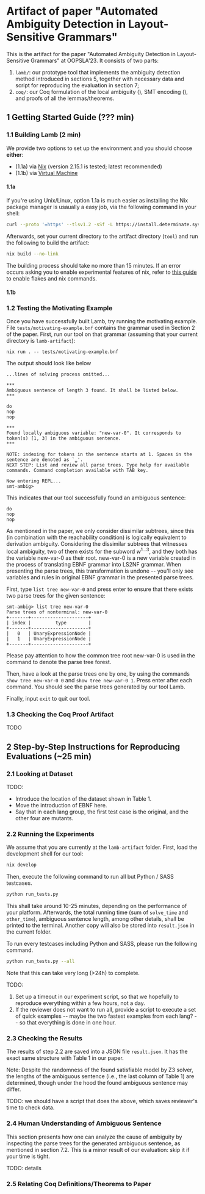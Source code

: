 # Artifact of paper "Automated Ambiguity Detection in Layout-Sensitive Grammars"

This is the artifact for the paper "Automated Ambiguity Detection in Layout-Sensitive Grammars" at OOPSLA'23.
It consists of two parts:
1. `lamb/`: our prototype tool that implements the ambiguity detection method introduced in sections 5, together with necessary data and script for reproducing the evaluation in section 7;
2. `coq/`: our Coq formulation of the local ambiguity (), SMT encoding (), and proofs of all the lemmas/theorems.

## 1 Getting Started Guide (??? min)

### 1.1 Building Lamb (2 min)

We provide two options to set up the environment and you should choose **either**:

- (1.1a) via [Nix](https://nixos.org/download.html) (version 2.15.1 is tested; latest recommended)
- (1.1b) via [Virtual Machine](https://www.virtualbox.org)

#### 1.1a

If you're using Unix/Linux, option 1.1a is much easier as installing the Nix package manager is usaually a easy job, via the following command in your shell:

```bash
curl --proto '=https' --tlsv1.2 -sSf -L https://install.determinate.systems/nix | sh -s -- install
```

Afterwards, set your current directory to the artifact directory (`tool`) and run the following to build the artifact:

```bash
nix build --no-link
```

The building process should take no more than 15 minutes. If an error occurs asking you to enable experimental features of nix, refer to [this guide](https://nixos.wiki/wiki/Flakes#Enable_flakes) to enable flakes and nix commands.

#### 1.1b

### 1.2 Testing the Motivating Example

Once you have successfully built Lamb, try running the motivating example. File `tests/motivating-example.bnf` contains the grammar used in Section 2 of the paper. First, run our tool on that grammar (assuming that your current directory is `lamb-artifact`):

```
nix run . -- tests/motivating-example.bnf
```

The output should look like below

```
...lines of solving process omitted...

***
Ambiguous sentence of length 3 found. It shall be listed below.
***

do
nop
nop

***
Found locally ambiguous variable: "new-var-0". It corresponds to token(s) [1, 3] in the ambiguous sentence.
***

NOTE: indexing for tokens in the sentence starts at 1. Spaces in the sentence are denoted as `␣'.
NEXT STEP: List and review all parse trees. Type help for available commands. Command completion available with TAB key.

Now entering REPL...
smt-ambig>
```

This indicates that our tool successfully found an ambiguous sentence:

```
do
nop
nop
```

As mentioned in the paper, we only consider dissimilar subtrees, since this (in combination with the reachability condition) is logically equivalent to derivation ambiguity. Considering the dissimilar subtrees that witnesses local ambiguity, two of them exists for the subword $w^{1\dots3}$, and they both has the variable $\text{new-var-0}$ as their root. $\text{new-var-0}$ is a new variable created in the process of translating EBNF grammar into LS2NF grammar. When presenting the parse trees, this transformation is undone -- you'll only see variables and rules in original EBNF grammar in the presented parse trees.

First, type `list tree new-var-0` and press enter to ensure that there exists two parse trees for the given sentence:

```
smt-ambig> list tree new-var-0
Parse trees of nonterminal: new-var-0
+-------+---------------------+
| index |         type        |
+-------+---------------------+
|   0   | UnaryExpressionNode |
|   1   | UnaryExpressionNode |
+-------+---------------------+
```

Please pay attention to how the common tree root $\text{new-var-0}$ is used in the command to denote the parse tree forest.

Then, have a look at the parse trees one by one, by using the commands `show tree new-var-0 0` and `show tree new-var-0 1`.  Press enter after each command. You should see the parse trees generated by our tool Lamb.

Finally, input `exit` to quit our tool.

### 1.3 Checking the Coq Proof Artifact

TODO

## 2 Step-by-Step Instructions for Reproducing Evaluations (~25 min)

### 2.1 Looking at Dataset

TODO:
- Introduce the location of the dataset shown in Table 1. 
- Move the introduction of EBNF here.
- Say that in each lang group, the first test case is the original, and the other four are mutants.

### 2.2 Running the Experiments

We assume that you are currently at the `lamb-artifact` folder. First, load the development shell for our tool:

```bash
nix develop
```

Then, execute the following command to run all but Python / SASS testcases.

```bash
python run_tests.py
```

This shall take around 10-25 minutes, depending on the performance of your platform. Afterwards, the total running time (sum of `solve_time` and `other_time`), ambiguous sentence length, among other details, shall be printed to the terminal. Another copy will also be stored into `result.json` in the current folder.

To run every testcases including Python and SASS, please run the following command.

```bash
python run_tests.py --all
```

Note that this can take very long (>24h) to complete.

TODO:
1. Set up a timeout in our experiment script, so that we hopefully to reproduce everything within a few hours, not a day.
2. If the reviewer does not want to run all, provide a script to execute a set of quick examples -- maybe the two fastest examples from each lang? -- so that everything is done in one hour.

### 2.3 Checking the Results

The results of step 2.2 are saved into a JSON file `result.json`. It has the exact same structure with Table 1 in our paper.

Note: Despite the randomness of the found satisfiable model by Z3 solver, the lengths of the ambiguous sentence (i.e., the last column of Table 1) are determined, though under the hood the found ambiguous sentence may differ.

TODO: we should have a script that does the above, which saves reviewer's time to check data.

### 2.4 Human Understanding of Ambiguous Sentence

This section presents how one can analyze the cause of ambiguity by inspecting the parse trees for the generated ambiguous sentence, as mentioned in section 7.2. This is a minor result of our evaluation: skip it if your time is tight.

TODO: details

### 2.5 Relating Coq Definitions/Theorems to Paper
